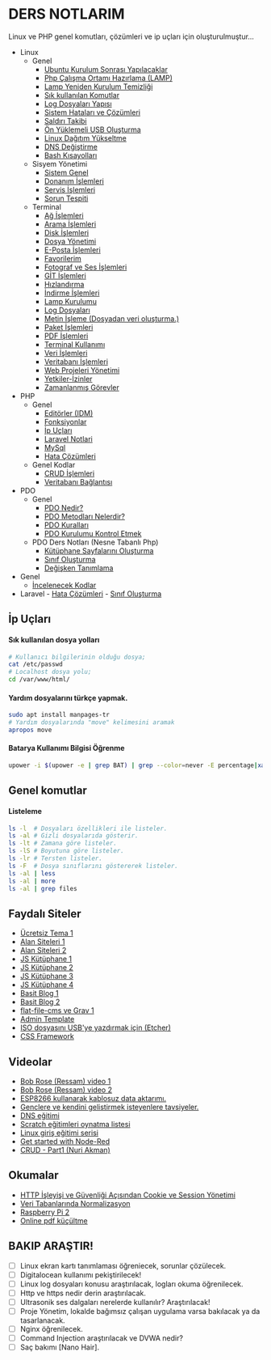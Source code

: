 # DERS NOTLARIM

Linux ve PHP genel komutları, çözümleri ve ip uçları için oluşturulmuştur...

- Linux
	- Genel
		- [Ubuntu Kurulum Sonrası Yapılacaklar](dosyalar/kurulum-sonrasi-islemler.md)
		- [Php Çalışma Ortamı Hazırlama (LAMP)](dosyalar/php-calisma-ortami-hazirlama.md)
		- [Lamp Yeniden Kurulum Temizliği](dosyalar/lamp-temizlik.md)
		- [Sık kullanılan Komutlar](dosyalar/kullanilan-komutlar.md)
		- [Log Dosyaları Yapısı](dosyalar/dosya-yapisi.md)
		- [Sistem Hataları ve Çözümleri](dosyalar/sistem-hatalari.md)
		- [Saldırı Takibi](dosyalar/saldiri-takibi.md)
		- [Ön Yüklemeli USB Oluşturma](dosyalar/usb-olusturma.md)
		- [Linux Dağıtım Yükseltme](dosyalar/yukseltme.md)
		- [DNS Değiştirme](dosyalar/dns-degistirme.md)
		- [Bash Kısayolları](dosyalar/bash-kisayollari.md)
	- Sisyem Yönetimi
		- [Sistem Genel](dosyalar/sistem-islemleri.md)
		- [Donanım İşlemleri](dosyalar/donanim-islemleri.md)
		- [Servis İşlemleri](dosyalar/servis-islemleri.md)
		- [Sorun Tespiti](dosyalar/sorun-tespiti.md)
	- Terminal
		- [Ağ İşlemleri](dosyalar/ag-islemleri.md)
		- [Arama İşlemleri](dosyalar/arama-islemleri.md)
		- [Disk İşlemleri](dosyalar/disk-islemleri.md)
		- [Dosya Yönetimi](dosyalar/dosya-yonetimi.md)
		- [E-Posta İşlemleri](dosyalar/e-posta-islemleri.md)
		- [Favorilerim](dosyalar/favorilerim.md)
		- [Fotograf ve Ses İşlemleri](dosyalar/fotograf-ses.md)
		- [GİT İşlemleri](dosyalar/git-islemleri.md)
		- [Hızlandırma](dosyalar/hizlandirma.md)
		- [İndirme İşlemleri](dosyalar/yetkiler.md)
		- [Lamp Kurulumu](dosyalar/lamp-kurulumu.md)
		- [Log Dosyaları](dosyalar/log-dosyalari.md)
		- [Metin İşleme (Dosyadan veri oluşturma.)](dosyalar/metin-isleme.md)
		- [Paket İşlemleri](dosyalar/paketler.md)
		- [PDF İşlemleri](dosyalar/pdf-islemleri.md)
		- [Terminal Kullanımı](dosyalar/terminal-kullanimi.md)
		- [Veri İşlemleri](dosyalar/veri-islemleri.md)
		- [Veritabanı İşlemleri](dosyalar/veri-tabani.md)
		- [Web Projeleri Yönetimi](dosyalar/web-projeleri.md)
		- [Yetkiler-İzinler](dosyalar/yetkiler.md)
		- [Zamanlanmış Görevler](dosyalar/zamanlanmis-gorevler.md)
- PHP
	- Genel
		- [Editörler (IDM)](dosyalar/editorler.md)
		- [Fonksiyonlar](dosyalar/fonksiyonlar.md)
		- [İp Uçları](dosyalar/ip-uclari.md)
		- [Laravel Notlari](dosyalar/laravel-notlari.md)
		- [MySql](dosyalar/php-mysql.md)
		- [Hata Çözümleri](dosyalar/php-hata-cozumleri.md)
	- Genel Kodlar
		- [CRUD İşlemleri](dosyalar/crud-islemleri.md)
		- [Veritabanı Bağlantısı](dosyalar/veri-tabani-baglantisi.md)
- PDO
	- Genel
		- [PDO Nedir?](dosyalar/pdo-nedir.md)
		- [PDO Metodları Nelerdir?](dosyalar/pdo-metodlari.md)
		- [PDO Kuralları](dosyalar/pdo-kurallar.md)
		- [PDO Kurulumu Kontrol Etmek](dosyalar/pdo-kontrol.md)
	- PDO Ders Notları (Nesne Tabanlı Php)
		- [Kütüphane Sayfalarını Oluşturma](dosyalar/pdo-sayfalar.md)
		- [Sınıf Oluşturma](dosyalar/pdo-sinif-olusturma.md)
		- [Değişken Tanımlama](dosyalar/pdo-degisken-tanimlama.md)
- Genel	
	- [İncelenecek Kodlar](dosyalar/incelenecekler.md)
- Laravel
		- [Hata Çözümleri](dosyalar/hata-cozumleri.md)
		- [Sınıf Oluşturma](dosyalar/pdo-sinif-olusturma.md)

## İp Uçları

#### Sık kullanılan dosya yolları

```bash
# Kullanıcı bilgilerinin olduğu dosya;
cat /etc/passwd
# Localhost dosya yolu;
cd /var/www/html/
```

#### Yardım dosyalarını türkçe yapmak.
```bash
sudo apt install manpages-tr
# Yardım dosyalarında "move" kelimesini aramak
apropos move
```
#### Batarya Kullanımı Bilgisi Öğrenme

```bash
upower -i $(upower -e | grep BAT) | grep --color=never -E percentage|xargs|cut -d' ' -f2|sed s/%//
```

## Genel komutlar

#### Listeleme

```bash
ls -l  # Dosyaları özellikleri ile listeler.
ls -al # Gizli dosyalarıda gösterir.
ls -lt # Zamana göre listeler.
ls -lS # Boyutuna göre listeler.
ls -lr # Tersten listeler.
ls -F  # Dosya sınıflarını göstererek listeler.
ls -al | less
ls -al | more
ls -al | grep files
```

## Faydalı Siteler

- [Ücretsiz Tema 1](https://w3layouts.com/) 
- [Alan Siteleri 1](https://digitalocean.com/)
- [Alan Siteleri 2](https://www.vultr.com/)
- [JS Kütüphane 1](http://trentrichardson.com/Impromptu/)
- [JS Kütüphane 2](http://textillate.js.org/)
- [JS Kütüphane 3](http://www.justinaguilar.com/animations/index.html)
- [JS Kütüphane 4](https://daneden.github.io/animate.css/)
- [Basit Blog 1](http://beltslib.net/basit-blog.html) 
- [Basit Blog 2](https://github.com/hozakar/basitblog/releases)
- [flat-file-cms ve Grav 1](http://blog.dynamicdrive.com/best-flat-file-cms-reviewed-and-compared/)
- [Admin Template](https://github.com/coreui/coreui-free-bootstrap-admin-template)
- [ISO dosyasını USB'ye yazdırmak için (Etcher)](https://etcher.io/)
- [CSS Framework](https://turkuazcss.com/)

## Videolar

- [Bob Rose (Ressam) video 1](https://www.youtube.com/channel/UCxcnsr1R5Ge_fbTu5ajt8DQ)
- [Bob Rose (Ressam) video 2](https://yandex.com.tr/video/preview/?filmId=6948454151854644335&text=bob+ross+resim+sevinci)
- [ESP8266 kullanarak kablosuz data aktarımı.](https://www.youtube.com/watch?v=3mhEp4yjI20)
- [Genclere ve kendini gelistirmek isteyenlere tavsiyeler.](https://www.youtube.com/watch?v=Ca35wp7W_jA&feature=em-uploademail)
- [DNS eğitimi](https://www.youtube.com/watch?v=mpQZVYPuDGU)
- [Scratch eğitimleri oynatma listesi](https://www.youtube.com/playlist?list=PLh9ECzBB8tJOUsrd6J-ifCB1LQeMCHD-x)
- [Linux giriş eğitimi serisi](https://www.youtube.com/playlist?list=PLh9ECzBB8tJOnxXrUTOqXfurKOZkN4mEY)
- [Get started with Node-Red](https://www.youtube.com/watch?v=O-FDqkhCryA&feature=share)
- [CRUD - Part1 (Nuri Akman)](https://www.youtube.com/watch?v=8fBLT-Ouvr0)

## Okumalar

- [HTTP İşleyişi ve Güvenliği Açısından Cookie ve Session Yönetimi](https://www.netsparker.com.tr/blog/web-guvenligi/http-isleyisi-ve-guvenligi-acisindan-cookie-ve-session-yonetimi/)
- [Veri Tabanlarında Normalizasyon](http://beltslib.net/veri-tabanlarinda-normalizasyon.html)
- [Raspberry Pi 2](http://www.raspi.gen.tr/2015/02/02/raspberry-pi-2-duyuruldu-ilk-inceleme-ve-on-izlenimler/)
- [Online pdf küçültme](https://smallpdf.com/tr/compress-pdf)


## BAKIP ARAŞTIR!

- [ ] Linux ekran kartı tanımlaması öğreniecek, sorunlar çözülecek.
- [ ] Digitalocean kullanımı pekiştirilecek!
- [ ] Linux log dosyaları konusu araştırılacak, logları okuma öğrenilecek.
- [ ] Http ve https nedir derin araştırılacak.
- [ ] Ultrasonik ses dalgaları nerelerde kullanılır? Araştırılacak!
- [ ] Proje Yönetim, lokalde bağımsız çalışan uygulama varsa bakılacak ya da tasarlanacak.
- [ ] Nginx öğrenilecek.
- [ ] Command Injection araştırılacak ve DVWA nedir?
- [ ] Saç bakımı [Nano Hair].
